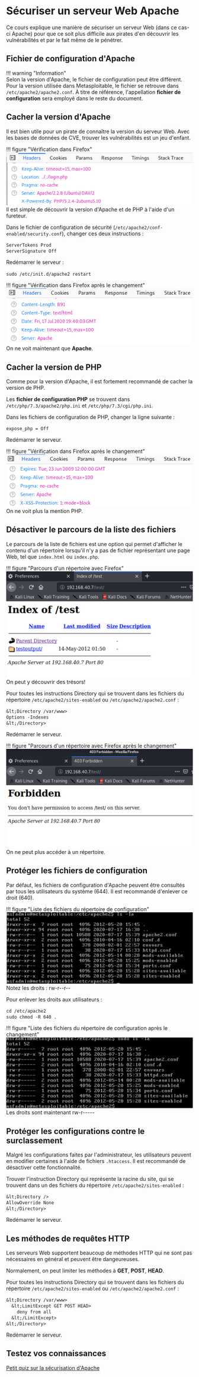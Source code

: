 # Sécuriser un serveur Web Apache  

Ce cours explique une manière de sécuriser un serveur Web (dans ce cas-ci Apache) pour que ce soit plus difficile aux pirates d'en découvrir les vulnérabilités et par le fait même de le pénétrer.  

## Fichier de configuration d'Apache  

!!! warning "Information"  
    Selon la version d'Apache, le fichier de configuration peut être différent. Pour la version utilisée dans Metasploitable, le fichier se retrouve dans `/etc/apache2/apache2.conf`. À titre de référence, l'appellation **fichier de configuration** sera employé dans le reste du document.

## Cacher la version d'Apache  

Il est bien utile pour un pirate de connaître la version du serveur Web. Avec les bases de données de CVE, trouver les vulnérabilités est un jeu d'enfant.

!!! figure "Vérification dans Firefox"
    ![21-apache-server-version](../images/2020/07/21-apache-server-version.png)  
    Il est simple de découvrir la version d'Apache et de PHP à l'aide d'un fureteur.  

Dans le fichier de configuration de sécurité (`/etc/apache2/conf-enabled/security.conf`), changer ces deux instructions :  

```
ServerTokens Prod
ServerSignature Off
```

Redémarrer le serveur :  

`sudo /etc/init.d/apache2 restart`  

!!! figure "Vérification dans Firefox après le changement"
    ![21-apache-apres-signature-off](../images/2020/07/21-apache-apres-signature-off.png)  
    On ne voit maintenant que **Apache**.  

## Cacher la version de PHP  

Comme pour la version d'Apache, il est fortement recommandé de cacher la version de PHP.  

Les **fichier de configuration PHP** se trouvent dans `/etc/php/7.3/apache2/php.ini` et `/etc/php/7.3/cgi/php.ini`.

Dans les fichiers de configuration de PHP, changer la ligne suivante :  

```
expose_php = Off
```

Redémarrer le serveur.

!!! figure "Vérification dans Firefox après le changement"
    ![21-http-headers-sans-php](../images/2020/07/21-http-headers-sans-php.png)
    On ne voit plus la mention PHP.  


## Désactiver le parcours de la liste des fichiers  

Le parcours de la liste de fichiers est une option qui permet d'afficher le contenu d'un répertoire lorsqu'il n'y a pas de fichier représentant une page Web, tel que `index.html` ou `index.php`.  

!!! figure "Parcours d'un répertoire avec Firefox"  
    ![21-directory-listing](../images/2020/07/21-directory-listing.png)
    On peut y découvrir des trésors!  

Pour toutes les instructions Directory qui se trouvent dans les fichiers du répertoire `/etc/apache2/sites-enabled` ou `/etc/apache2/apache2.conf` :  

```
&lt;Directory /var/www>
Options -Indexes
&lt;/Directory>
```
Redémarrer le serveur.  

!!! figure "Parcours d'un répertoire avec Firefox après le changement"
    ![21-directory-listing-after-change](../images/2020/07/21-directory-listing-after-change.png)
    On ne peut plus accéder à un répertoire.  

## Protéger les fichiers de configuration  

Par défaut, les fichiers de configuration d'Apache peuvent être consultés par tous les utilisateurs du système (644). Il est recommandé d'enlever ce droit (640).  

!!! figure "Liste des fichiers du répertoire de configuration"  
    ![21-etc-apache2-before](../images/2020/07/21-etc-apache2-before.png)  
    Notez les droits : rw-r--r--  

Pour enlever les droits aux utilisateurs :  

```  
cd /etc/apache2  
sudo chmod -R 640 .  
```  

!!! figure "Liste des fichiers du répertoire de configuration après le changement"  
    ![21-etc-apache2-apres](../images/2020/07/21-etc-apache2-apres.png)  
    Les droits sont maintenant rw-r-----  

## Protéger les configurations contre le surclassement  

Malgré les configurations faites par l'administrateur, les utilisateurs peuvent en modifier certaines à l'aide de fichiers `.htaccess`. Il est recommandé de désactiver cette fonctionnalité.  

Trouver l'instruction Directory qui représente la racine du site, qui se trouvent dans un des fichiers du répertoire `/etc/apache2/sites-enabled` :  

```
&lt;Directory />
AllowOverride None  
&lt;/Directory>
```  
Redémarrer le serveur.  

## Les méthodes de requêtes HTTP  

Les serveurs Web supportent beaucoup de méthodes HTTP qui ne sont pas nécessaires en général et peuvent être dangeureuses.  

Normalement, on peut limiter les méthodes à **GET**, **POST**, **HEAD**.  

Pour toutes les instructions Directory qui se trouvent dans les fichiers du répertoire `/etc/apache2/sites-enabled`  ou `/etc/apache2/apache2.conf` :  

```
&lt;Directory /var/www>  
  &lt;LimitExcept GET POST HEAD>  
    deny from all
  &lt;/LimitExcept>  
&lt;/Directory>  
```

Redémarrer le serveur.  

## Testez vos connaissances  
[Petit quiz sur la sécurisation d'Apache](https://forms.office.com/r/tiqW75PGse)  

